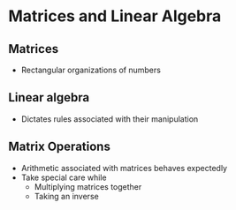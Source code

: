 # Matrices and Linear Algebra

## Matrices

* Rectangular organizations of numbers

## Linear algebra

* Dictates rules associated with their manipulation

## Matrix Operations

* Arithmetic associated with matrices behaves expectedly
* Take special care while
  * Multiplying matrices together
  * Taking an inverse